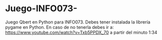 # Juego-INFO073-
Juego Qbert en Python para INFO073.
Debes tener instalada la librería pygame en Python.
En caso de no tenerla debes ir a: https://www.youtube.com/watch?v=Txb5PPDX_70 a partir del minuto 1:34
